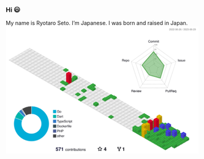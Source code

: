 ### Hi 😃
My name is Ryotaro Seto. I’m Japanese. I was born and raised in Japan.![](./profile-3d-contrib/profile-gitblock.svg)